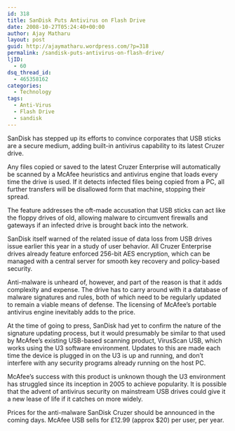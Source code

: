 ```yaml
---
id: 318
title: SanDisk Puts Antivirus on Flash Drive
date: 2008-10-27T05:24:40+00:00
author: Ajay Matharu
layout: post
guid: http://ajaymatharu.wordpress.com/?p=318
permalink: /sandisk-puts-antivirus-on-flash-drive/
ljID:
  - 60
dsq_thread_id:
  - 465358162
categories:
  - Technology
tags:
  - Anti-Virus
  - Flash Drive
  - sandisk
---
```

SanDisk has stepped up its efforts to convince corporates that USB sticks are a secure medium, adding built-in antivirus capability to its latest Cruzer drive.

Any files copied or saved to the latest Cruzer Enterprise will automatically be scanned by a McAfee heuristics and antivirus engine that loads every time the drive is used. If it detects infected files being copied from a PC, all further transfers will be disallowed form that machine, stopping their spread.

The feature addresses the oft-made accusation that USB sticks can act like the floppy drives of old, allowing malware to circumvent firewalls and gateways if an infected drive is brought back into the network.

SanDisk itself warned of the related issue of data loss from USB drives issue earlier this year in a study of user behavior. All Cruzer Enterprise drives already feature enforced 256-bit AES encryption, which can be managed with a central server for smooth key recovery and policy-based security.

Anti-malware is unheard of, however, and part of the reason is that it adds complexity and expense. The drive has to carry around with it a database of malware signatures and rules, both of which need to be regularly updated to remain a viable means of defense. The licensing of McAfee&#8217;s portable antivirus engine inevitably adds to the price.

At the time of going to press, SanDisk had yet to confirm the nature of the signature updating process, but it would presumably be similar to that used by McAfee&#8217;s existing USB-based scanning product, VirusScan USB, which works using the U3 software environment. Updates to this are made each time the device is plugged in on the U3 is up and running, and don&#8217;t interfere with any security programs already running on the host PC.

McAfee&#8217;s success with this product is unknown though the U3 environment has struggled since its inception in 2005 to achieve popularity. It is possible that the advent of antivirus security on mainstream USB drives could give it a new lease of life if it catches on more widely.

Prices for the anti-malware SanDisk Cruzer should be announced in the coming days. McAfee USB sells for £12.99 (approx $20) per user, per year.